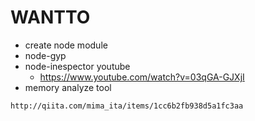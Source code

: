 # WANTTO
- create node module
- node-gyp
- node-inespector youtube
  - https://www.youtube.com/watch?v=03qGA-GJXjI
- memory analyze tool
```
http://qiita.com/mima_ita/items/1cc6b2fb938d5a1fc3aa
```
